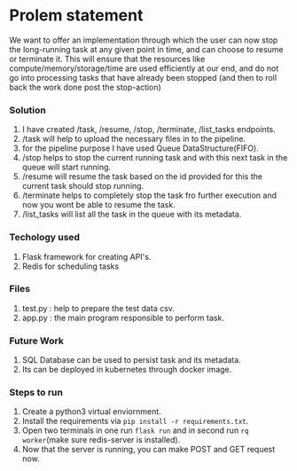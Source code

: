# Prolem statement
We want to offer an implementation through which the user can now stop the long-running task at any given point in time, and can choose to resume or terminate it. This will ensure that the resources like compute/memory/storage/time are used efficiently at our end, and do not go into processing tasks that have already been stopped (and then to roll back the work done post the stop-action)


### Solution
1. I have created /task, /resume, /stop, /terminate, /list_tasks endpoints.
2. /task will help to upload the necessary files in to the pipeline.
3. for the pipeline purpose I have used Queue DataStructure(FIFO).
4. /stop helps to stop the current running task and with this next task in the queue will start running.
5. /resume will resume the task based on the id provided for this the current task should stop running.
6. /terminate helps to completely stop the task fro further execution and now you wont be able to resume the task.
7. /list_tasks will list all the task in the queue with its metadata.


### Techology used 
1. Flask framework for creating API's.
2. Redis for scheduling tasks


### Files 
1. test.py : help to prepare the test data csv.
2. app.py : the main program responsible to perform task.


### Future Work
1. SQL Database can be used to persist task and its metadata.
2. Its can be deployed in kubernetes through docker image.


### Steps to run
1. Create a python3 virtual enviornment.
2. Install the requirements via `pip install -r requirements.txt`.
3. Open two terminals in one run  `flask run` and in second run `rq worker`(make sure redis-server is installed).
4. Now that the server is running, you can make POST and GET request now.